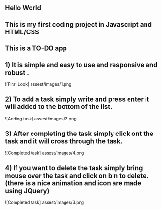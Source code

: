 ## Hello World
## This is my first coding project in Javascript and HTML/CSS 

## This is a TO-DO app 
## 1) It is simple and easy to use and responsive and robust .
![First Look] assest/images/1.png
## 2) To add a task simply write and press enter it will added to the bottom of the list.
![Adding task] assest/images/2.png
## 3) After completing the task simply click ont the task and it will cross through the task.
![Completed task] assest/images/4.png
## 4) If you want to delete the task simply bring mouse over the task and click on bin to delete. (there is a nice animation and icon are made using JQuery)
![Completed task] assest/images/3.png

